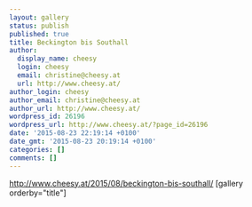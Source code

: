 ```yaml
---
layout: gallery
status: publish
published: true
title: Beckington bis Southall
author:
  display_name: cheesy
  login: cheesy
  email: christine@cheesy.at
  url: http://www.cheesy.at/
author_login: cheesy
author_email: christine@cheesy.at
author_url: http://www.cheesy.at/
wordpress_id: 26196
wordpress_url: http://www.cheesy.at/?page_id=26196
date: '2015-08-23 22:19:14 +0100'
date_gmt: '2015-08-23 20:19:14 +0100'
categories: []
comments: []
---
```

http://www.cheesy.at/2015/08/beckington-bis-southall/
[gallery orderby="title"]
